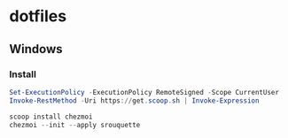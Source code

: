 # dotfiles

## Windows

### Install

```powershell
Set-ExecutionPolicy -ExecutionPolicy RemoteSigned -Scope CurrentUser
Invoke-RestMethod -Uri https://get.scoop.sh | Invoke-Expression

scoop install chezmoi
chezmoi --init --apply srouquette
```
